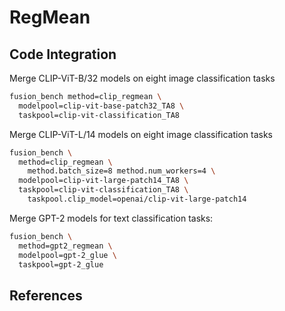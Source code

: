 # RegMean

## Code Integration

Merge CLIP-ViT-B/32 models on eight image classification tasks

```bash
fusion_bench method=clip_regmean \
  modelpool=clip-vit-base-patch32_TA8 \
  taskpool=clip-vit-classification_TA8
```

Merge CLIP-ViT-L/14 models on eight image classification tasks

```bash
fusion_bench \
  method=clip_regmean \
    method.batch_size=8 method.num_workers=4 \
  modelpool=clip-vit-large-patch14_TA8 \
  taskpool=clip-vit-classification_TA8 \
    taskpool.clip_model=openai/clip-vit-large-patch14
```

Merge GPT-2 models for text classification tasks:

```bash
fusion_bench \
  method=gpt2_regmean \
  modelpool=gpt-2_glue \
  taskpool=gpt-2_glue
```

## References

[^1]: Xisen Jin, et al. "Dataless Knowledge Fusion by Merging Weights of Language Models." http://arxiv.org/abs/2212.09849
